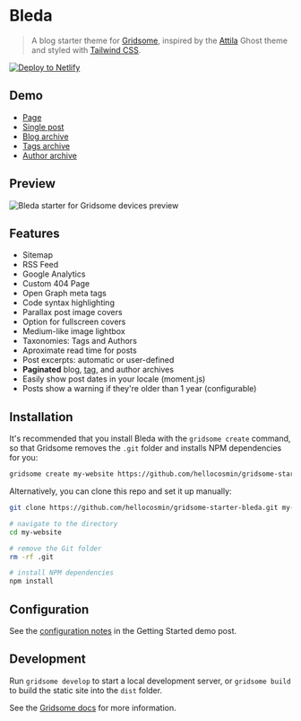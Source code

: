 # Bleda

> A blog starter theme for [Gridsome](https://gridsome.org), inspired by the [Attila](https://github.com/zutrinken/attila) Ghost theme and styled with [Tailwind CSS](https://tailwindcss.com).

[![Deploy to Netlify](https://www.netlify.com/img/deploy/button.svg)](https://app.netlify.com/start/deploy?repository=https://github.com/hellocosmin/gridsome-starter-bleda)

## Demo

- [Page](https://gridsome-starter-bleda.netlify.com/about/)
- [Single post](https://gridsome-starter-bleda.netlify.com/getting-started-with-gridsome-and-bleda/)
- [Blog archive](https://gridsome-starter-bleda.netlify.com/)
- [Tags archive](https://gridsome-starter-bleda.netlify.com/tag/getting-started/)
- [Author archive](https://gridsome-starter-bleda.netlify.com/author/gridsome/)

## Preview

![Bleda starter for Gridsome devices preview](https://res.cloudinary.com/cossssmin/image/upload/v1551618609/os/gridsome/bleda/bleda-screenshot-devices.jpg)

## Features

- Sitemap
- RSS Feed
- Google Analytics
- Custom 404 Page
- Open Graph meta tags
- Code syntax highlighting
- Parallax post image covers
- Option for fullscreen covers
- Medium-like image lightbox
- Taxonomies: Tags and Authors
- Aproximate read time for posts
- Post excerpts: automatic or user-defined
- **Paginated** blog, [tag](https://gridsome-starter-bleda.netlify.com/tag/dummy/), and author archives
- Easily show post dates in your locale (moment.js)
- Posts show a warning if they're older than 1 year (configurable)

## Installation

It's recommended that you install Bleda with the `gridsome create` command, so that Gridsome removes the `.git` folder and installs NPM dependencies for you: 

```sh 
gridsome create my-website https://github.com/hellocosmin/gridsome-starter-bleda.git
```

Alternatively, you can clone this repo and set it up manually:

```sh 
git clone https://github.com/hellocosmin/gridsome-starter-bleda.git my-website

# navigate to the directory
cd my-website

# remove the Git folder
rm -rf .git

# install NPM dependencies
npm install
```

## Configuration

See the [configuration notes](https://gridsome-starter-bleda.netlify.com/getting-started-with-gridsome-and-bleda/#configuration) in the Getting Started demo post.

## Development

Run `gridsome develop` to start a local development server, or `gridsome build` to build the static site into the `dist` folder.

See the [Gridsome docs](https://gridsome.org/docs) for more information.
